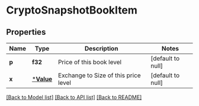 # CryptoSnapshotBookItem

## Properties
Name | Type | Description | Notes
------------ | ------------- | ------------- | -------------
**p** | **f32** | Price of this book level | [default to null]
**x** | [***Value**](Value.md) | Exchange to Size of this price level | [default to null]

[[Back to Model list]](../README.md#documentation-for-models) [[Back to API list]](../README.md#documentation-for-api-endpoints) [[Back to README]](../README.md)

